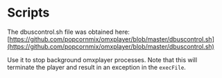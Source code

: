 # Scripts

The dbuscontrol.sh file was obtained here:
[https://github.com/popcornmix/omxplayer/blob/master/dbuscontrol.sh](https://github.com/popcornmix/omxplayer/blob/master/dbuscontrol.sh)

Use it to stop background omxplayer processes.
Note that this will terminate the player and result in an exception in the `execFile`.
